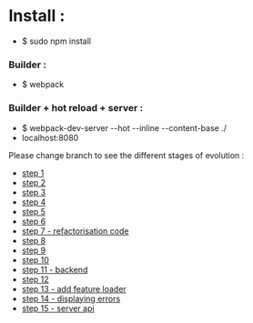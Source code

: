 # Install :
- $ sudo npm install

### Builder :
- $ webpack

### Builder + hot reload + server :
- $ webpack-dev-server --hot --inline --content-base ./
- localhost:8080

Please change branch to see the different stages of evolution :

- [step 1](https://github.com/PierreMartin/react-redux/tree/step1/app)
- [step 2](https://github.com/PierreMartin/react-redux/tree/step2/app)
- [step 3](https://github.com/PierreMartin/react-redux/tree/step3/app)
- [step 4](https://github.com/PierreMartin/react-redux/tree/step4/app)
- [step 5](https://github.com/PierreMartin/react-redux/tree/step5/app)
- [step 6](https://github.com/PierreMartin/react-redux/tree/step6/app)
- [step 7 - refactorisation code](https://github.com/PierreMartin/react-redux/tree/step7-refactorisation/app)
- [step 8](https://github.com/PierreMartin/react-redux/tree/step8/app)
- [step 9](https://github.com/PierreMartin/react-redux/tree/step9/app)
- [step 10](https://github.com/PierreMartin/react-redux/tree/step10/app)
- [step 11 - backend](https://github.com/PierreMartin/react-redux/tree/step11-backend/app)
- [step 12](https://github.com/PierreMartin/react-redux/tree/step12/app)
- [step 13 - add feature loader](https://github.com/PierreMartin/react-redux/tree/step13-add-feature-loader/app)
- [step 14 - displaying errors](https://github.com/PierreMartin/react-redux/tree/step14-displaying-errors/app)
- [step 15 - server api](https://github.com/PierreMartin/react-redux/tree/step15-server-api/app)

